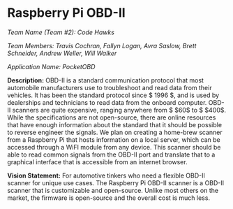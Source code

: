 # Raspberry Pi OBD-II

*Team Name (Team #2): Code Hawks*

*Team Members: Travis Cochran, Fallyn Logan, Avra Saslow, Brett Schneider, Andrew Weller, Will Walker*

*Application Name: PocketOBD*

**Description:**
OBD-II is a standard communication protocol that most automobile manufacturers use to troubleshoot and read data from their vehicles. It has been the standard protocol since $ 1996 $, and is used by dealerships and technicians to read data from the onboard computer. OBD-II scanners are quite expensive, ranging anywhere from $ \$60$ to $ \$400$.  While the specifications are not open-source, there are online resources that have enough information about the standard that it should be possible to reverse engineer the signals. We plan on creating a home-brew scanner from a Raspberry Pi that hosts information on a local server, which can be accessed through a WiFI module from any device.  This scanner should be able to read common signals from the OBD-II port and translate that to a graphical interface that is accessible from an internet browser.

**Vision Statement:**
For automotive tinkers who need a flexible OBD-II scanner for unique use cases. The Raspberry Pi OBD-II scanner is a OBD-II scanner that is customizable and open-source. Unlike most others on the market, the firmware is open-source and the overall cost is much less.
